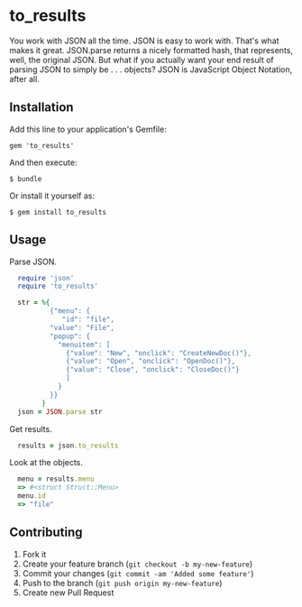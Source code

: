 # to_results

You work with JSON all the time.  JSON is easy to work with.  That's what makes it great.  JSON.parse returns a nicely formatted hash, that represents, well, the original JSON.  But what if you actually want your end result of parsing JSON to simply be . . . objects?  JSON is JavaScript Object Notation, after all.

## Installation

Add this line to your application's Gemfile:

    gem 'to_results'

And then execute:

    $ bundle

Or install it yourself as:

    $ gem install to_results

## Usage

Parse JSON.

```ruby
  require 'json'
  require 'to_results'

  str = %{
          {"menu": {
             "id": "file",
          "value": "File",
          "popup": {
            "menuitem": [
              {"value": "New", "onclick": "CreateNewDoc()"},
              {"value": "Open", "onclick": "OpenDoc()"},
              {"value": "Close", "onclick": "CloseDoc()"}
              ]
            }
          }}
        }
  json = JSON.parse str
```

Get results.

```ruby
  results = json.to_results
```

Look at the objects.

```ruby
  menu = results.menu
  => #<struct Struct::Menu>
  menu.id
  => "file"
```

## Contributing

1. Fork it
2. Create your feature branch (`git checkout -b my-new-feature`)
3. Commit your changes (`git commit -am 'Added some feature'`)
4. Push to the branch (`git push origin my-new-feature`)
5. Create new Pull Request
